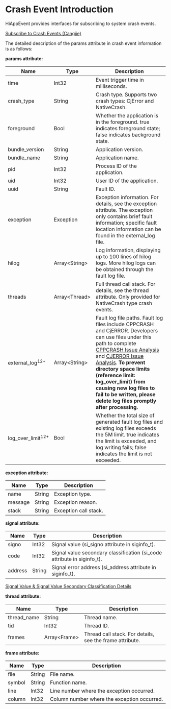 # Crash Event Introduction

HiAppEvent provides interfaces for subscribing to system crash events.

[Subscribe to Crash Events (Cangjie)](./cj-hiappevent-watcher-crash-events-cangjie.md)

The detailed description of the params attribute in crash event information is as follows:

**params attribute:**

| Name    | Type   | Description                       |
| ------- | ------ | -------------------------------- |
| time     | Int32 | Event trigger time in milliseconds. |
| crash_type | String | Crash type. Supports two crash types: CjError and NativeCrash. |
| foreground | Bool | Whether the application is in the foreground. true indicates foreground state; false indicates background state. |
| bundle_version | String | Application version. |
| bundle_name | String | Application name. |
| pid | Int32 | Process ID of the application. |
| uid | Int32 | User ID of the application. |
| uuid | String | Fault ID. |
| exception | Exception | Exception information. For details, see the exception attribute. The exception only contains brief fault information; specific fault location information can be found in the external_log file. |
| hilog | Array\<String> | Log information, displaying up to 100 lines of hilog logs. More hilog logs can be obtained through the fault log file. |
| threads | Array\<Thread> | Full thread call stack. For details, see the thread attribute. Only provided for NativeCrash type crash events. |
| external_log<sup>12+</sup> | Array\<String> | Fault log file paths. Fault log files include CPPCRASH and CjERROR. Developers can use files under this path to complete [CPPCRASH Issue Analysis](https://developer.huawei.com/consumer/cn/doc/harmonyos-guides/cppcrash-guidelines) and [CJERROR Issue Analysis](./cj-cangjiecrash-guidelines.md). **To prevent directory space limits (reference limit: log_over_limit) from causing new log files to fail to be written, please delete log files promptly after processing.** |
| log_over_limit<sup>12+</sup> | Bool | Whether the total size of generated fault log files and existing log files exceeds the 5M limit. true indicates the limit is exceeded, and log writing fails; false indicates the limit is not exceeded. |

**exception attribute:**

| Name    | Type   | Description                       |
| ------- | ------ | -------------------------------- |
| name | String | Exception type. |
| message | String | Exception reason. |
| stack | String | Exception call stack. |

**signal attribute:**

| Name    | Type   | Description                       |
| ------- | ------ | -------------------------------- |
| signo | Int32 | Signal value (si_signo attribute in siginfo_t). |
| code | Int32 | Signal value secondary classification (si_code attribute in siginfo_t). |
| address | String | Signal error address (si_address attribute in siginfo_t). |

[Signal Value & Signal Value Secondary Classification Details](https://developer.huawei.com/consumer/cn/doc/harmonyos-guides/cppcrash-guidelines)

**thread attribute:**

| Name    | Type   | Description                       |
| ------- | ------ | -------------------------------- |
| thread_name | String | Thread name. |
| tid | Int32 | Thread ID. |
| frames | Array\<Frame> | Thread call stack. For details, see the frame attribute. |

**frame attribute:**

| Name    | Type   | Description                       |
| ------- | ------ | -------------------------------- |
| file | String | File name. |
| symbol | String | Function name. |
| line | Int32 | Line number where the exception occurred. |
| column | Int32 | Column number where the exception occurred. |